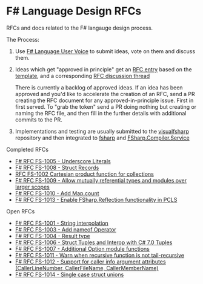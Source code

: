 F# Language Design RFCs 
=================

RFCs and docs related to the F# langauge design process.

The Process:

1. Use [F# Language User Voice](http://fslang.uservoice.com) to submit ideas, vote on them and discuss them.

2. Ideas which get "approved in principle" get an [RFC entry](https://github.com/fsharp/FSharpLangDesign/tree/master/RFCs) based on the [template](https://github.com/fsharp/FSharpLangDesign/blob/master/RFC_template.md), and a corresponding [RFC discussion thread](https://github.com/fsharp/FSharpLangDesign/issues)

   There is currently a backlog of approved ideas. If an idea has been approved and you'd
   like to accelerate the creation of an RFC,  send a PR creating the RFC document for any approved-in-principle issue.
   First in first served.  To "grab the token" send a PR doing nothing but creating or naming the RFC file, and
   then fill in the further details with additional commits to the PR.

3. Implementations and testing are usually submitted to the [visualfsharp](https://github.com/Microsoft/visualfsharp/pulls) repository and then integrated to [fsharp](https://github.com/Microsoft/fsharp/fsharp) and  [FSharp.Compiler.Service](https://github.com/Microsoft/fsharp/FSharp.Compiler.Service)

Completed RFCs

* [F# RFC FS-1005 - Underscore Literals](https://github.com/fsharp/FSharpLangDesign/blob/master/RFCs/FS-1005-underscores-in-numeric-literals.md)
* [F# RFC FS-1008 - Struct Records](https://github.com/fsharp/FSharpLangDesign/blob/master/RFCs/FS-1008-struct-records.md)
* [RFC FS-1002 Cartesian product function for collections](https://github.com/fsharp/FSharpLangDesign/blob/master/RFCs/FS-1002-cartesian-product-for-collections.md)
* [F# RFC FS-1009 - Allow mutually referential types and modules over larger scopes](https://github.com/fsharp/FSharpLangDesign/blob/master/RFCs/FS-1009-mutually-referential-types-and-modules-single-scope.md)
* [F# RFC FS-1010 - Add Map.count](https://github.com/fsharp/FSharpLangDesign/blob/master/RFCs/FS-1010-add-map-count.md)
* [F# RFC FS-1013 - Enable FSharp.Reflection functionality in PCLS](https://github.com/fsharp/FSharpLangDesign/blob/master/RFCs/FS-1013-enable-reflection-functionality-on-portable-profiles.md)

Open RFCs

* [F# RFC FS-1001 - String interpolation](https://github.com/fsharp/FSharpLangDesign/blob/master/RFCs/FS-1001-StringInterpolation.md)
* [F# RFC FS-1003 - Add nameof Operator](https://github.com/fsharp/FSharpLangDesign/blob/master/RFCs/FS-1003-nameof-operator.md)
* [F# RFC FS-1004 - Result type](https://github.com/fsharp/FSharpLangDesign/blob/master/RFCs/FS-1004-result-type.md)
* [F# RFC FS-1006 - Struct Tuples and Interop with C# 7.0 Tuples](https://github.com/fsharp/FSharpLangDesign/blob/master/RFCs/FS-1006-struct-tuples.md)
* [F# RFC FS-1007 - Additional Option module functions](https://github.com/fsharp/FSharpLangDesign/blob/master/RFCs/FS-1007-additional-Option-module-functions.md)
* [F# RFC FS-1011 - Warn when recursive function is not tail-recursive](https://github.com/fsharp/FSharpLangDesign/blob/master/RFCs/FS-1011-warn-on-recursive-without-tail-call.md)
* [F# RFC FS-1012 - Support for caller info argument attributes (CallerLineNumber, CallerFileName, CallerMemberName)](https://github.com/fsharp/FSharpLangDesign/blob/master/RFCs/FS-1012-caller-info-attributes.md)
* [F# RFC FS-1014 - Single case struct unions](https://github.com/fsharp/FSharpLangDesign/blob/master/RFCs/FS-1014-struct-unions-single-case.md)

